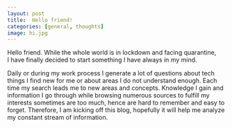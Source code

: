 ```yaml
---
layout: post
title:  Hello friend!
categories: [general, thoughts]
image: hi.jpg
---
```


Hello friend.
While the whole world is in lockdown and facing quarantine,  
I have finally decided to start something I have always in my mind.  

Daily or during my work process I generate a lot of questions about tech things I find new for me or about areas I do not understand enough. Each time my search leads me to new areas and concepts.
Knowledge I gain and information I go through while browsing numerous   sources to fulfill my interests sometimes are too much, hence are hard to   remember and easy to forget. Therefore, I am kicking off this blog, hopefully it will help me analyze my constant stream of information. 